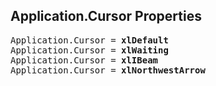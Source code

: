 <h2>Application.Cursor Properties</h2>

<pre>
Application.Cursor = <b>xlDefault</b>
Application.Cursor = <b>xlWaiting</b>
Application.Cursor = <b>xlIBeam</b>
Application.Cursor = <b>xlNorthwestArrow</b>
</pre>
